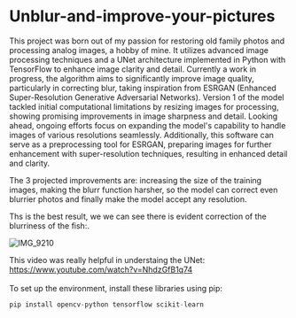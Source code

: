 # Unblur-and-improve-your-pictures

This project was born out of my passion for restoring old family photos and processing analog images, a hobby of mine. It utilizes advanced image processing techniques and a UNet architecture implemented in Python with TensorFlow to enhance image clarity and detail. Currently a work in progress, the algorithm aims to significantly improve image quality, particularly in correcting blur, taking inspiration from ESRGAN (Enhanced Super-Resolution Generative Adversarial Networks). Version 1 of the model tackled initial computational limitations by resizing images for processing, showing promising improvements in image sharpness and detail. Looking ahead, ongoing efforts focus on expanding the model's capability to handle images of various resolutions seamlessly. Additionally, this software can serve as a preprocessing tool for ESRGAN, preparing images for further enhancement with super-resolution techniques, resulting in enhanced detail and clarity.

The 3 projected improvements are: increasing the size of the training images, making the blurr function harsher, so the model can correct even blurrier photos and finally make the model accept any resolution. 

Ths is the best result, we we can see there is evident correction of the blurriness of the fish:.

![IMG_9210](https://github.com/rodrigougarte13/Unblur-and-improve-your-pictures-/assets/142838779/f01b232e-6b14-4ef2-b86f-186b6190e957)

This video was really helpful in understaing the UNet: https://www.youtube.com/watch?v=NhdzGfB1q74
<br><br>
To set up the environment, install these libraries using pip:
```python
pip install opencv-python tensorflow scikit-learn
